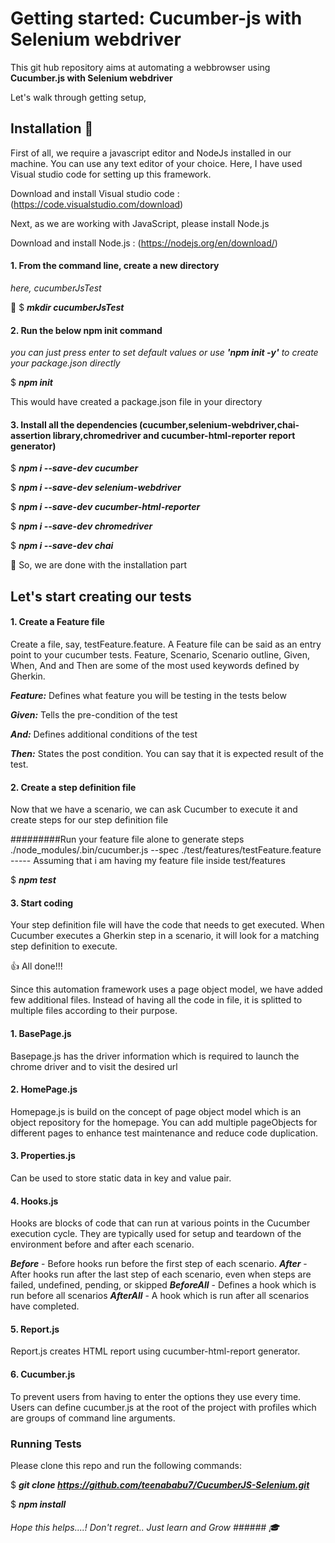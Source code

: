 
# Getting started: Cucumber-js with Selenium webdriver
This git hub repository aims at automating a webbrowser using **Cucumber.js with Selenium webdriver**

Let's walk through getting setup,

## Installation :thought_balloon:

First of all, we require a javascript editor and NodeJs installed in our machine. You can use any text editor of your choice. Here, I have used Visual studio code for setting up this framework.

Download and install Visual studio code : (https://code.visualstudio.com/download)

Next, as we are working with JavaScript, please install Node.js

Download and install Node.js : (https://nodejs.org/en/download/)

#### 1. From the command line, create a new directory
*here, cucumberJsTest*

:file_folder: $ ***mkdir cucumberJsTest***

#### 2. Run the below npm init command
*you can just press enter to set default values or use **'npm init -y'** to create your package.json directly*

$ ***npm init***

This would have created a package.json file in your directory

#### 3. Install all the dependencies (cucumber,selenium-webdriver,chai-assertion library,chromedriver and cucumber-html-reporter report generator)

$ ***npm i --save-dev cucumber***

$ ***npm i --save-dev selenium-webdriver***

$ ***npm i --save-dev cucumber-html-reporter***

$ ***npm i --save-dev chromedriver***

$ ***npm i --save-dev chai***

:clap: So, we are done with the installation part

## Let's start creating our tests

#### 1. Create a Feature file

Create a file, say, testFeature.feature. A Feature file can be said as an entry point to your cucumber tests. Feature, Scenario, Scenario outline, Given, When, And and Then are some of the most used keywords defined by Gherkin.

***Feature:*** Defines what feature you will be testing in the tests below

***Given:*** Tells the pre-condition of the test

***And:*** Defines additional conditions of the test

***Then:*** States the post condition. You can say that it is expected result of the test.

#### 2. Create a step definition file

Now that we have a scenario, we can ask Cucumber to execute it and create steps for our step definition file

#########Run your feature file alone to generate steps
./node_modules/.bin/cucumber.js --spec ./test/features/testFeature.feature    ----- Assuming that i am having my feature file inside test/features

$ ***npm test***

#### 3. Start coding

Your step definition file will have the code that needs to get executed. When Cucumber executes a Gherkin step in a scenario, it will look for a matching step definition to execute.

:+1: All done!!!

Since this automation framework uses a page object model, we have added few additional files. Instead of having all the code in file, it is splitted to multiple files according to their purpose.

#### 1. BasePage.js

Basepage.js has the driver information which is required to launch the chrome driver and to visit the desired url

#### 2. HomePage.js

Homepage.js is build on the concept of page object model which is an object repository for the homepage. You can add multiple pageObjects for different pages to enhance test maintenance and reduce code duplication.

#### 3. Properties.js

Can be used to store static data in key and value pair.

#### 4. Hooks.js

Hooks are blocks of code that can run at various points in the Cucumber execution cycle. They are typically used for setup and teardown of the environment before and after each scenario.

***Before***    - Before hooks run before the first step of each scenario.
***After***     - After hooks run after the last step of each scenario, even when steps are failed, undefined, pending, or skipped
***BeforeAll*** - Defines a hook which is run before all scenarios
***AfterAll***  - A hook which is run after all scenarios have completed.

#### 5. Report.js

Report.js creates HTML report using cucumber-html-report generator.

#### 6. Cucumber.js

To prevent users from having to enter the options they use every time. Users can define cucumber.js at the root of the project with profiles which are groups of command line arguments.

### Running Tests

Please clone this repo and run the following commands:

$ ***git clone https://github.com/teenababu7/CucumberJS-Selenium.git***

$ ***npm install***



###### Hope this helps....! Don't regret.. Just learn and Grow ######  :mortar_board:
